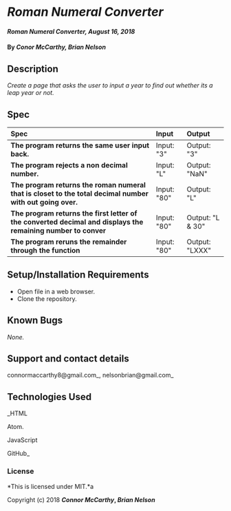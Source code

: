 # _Roman Numeral Converter_

#### _Roman Numeral Converter, August 16, 2018_

#### By _**Conor McCarthy, Brian Nelson**_

## Description

_Create a page that asks the user to input a year to find out whether its a leap year or not._

## Spec

| Spec | Input | Output |
| :-------------     | :------------- | :------------- |
| **The program returns the same user input back.** | Input: "3" | Output: "3" |
| **The program rejects a non decimal number.** | Input: "L" | Output: "NaN" |
| **The program returns the roman numeral that is closet to the total decimal number with out going over.** | Input: "80" | Output: "L" |
| **The program returns the first letter of the converted decimal and displays the remaining number to conver** | Input: "80" | Output: "L & 30" |
| **The program reruns the remainder through the function** | Input: "80" | Output: "LXXX" |


## Setup/Installation Requirements

* Open file in a web browser.
* Clone the repository.
## Known Bugs

_None._

## Support and contact details

connormaccarthy8@gmail.com_, nelsonbrian@gmail.com_

## Technologies Used

_HTML

Atom.

JavaScript

GitHub_

### License

*This is licensed under MIT.*a

Copyright (c) 2018 **_Connor McCarthy_, _Brian Nelson_**
